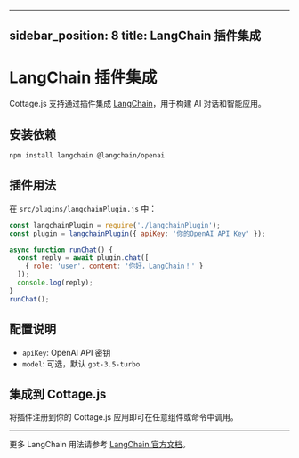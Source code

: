 
---
sidebar_position: 8
title: LangChain 插件集成
---

# LangChain 插件集成

Cottage.js 支持通过插件集成 [LangChain](https://js.langchain.com/)，用于构建 AI 对话和智能应用。

## 安装依赖

```bash
npm install langchain @langchain/openai
```

## 插件用法

在 `src/plugins/langchainPlugin.js` 中：

```js
const langchainPlugin = require('./langchainPlugin');
const plugin = langchainPlugin({ apiKey: '你的OpenAI API Key' });

async function runChat() {
  const reply = await plugin.chat([
    { role: 'user', content: '你好，LangChain！' }
  ]);
  console.log(reply);
}
runChat();
```

## 配置说明
- `apiKey`: OpenAI API 密钥
- `model`: 可选，默认 `gpt-3.5-turbo`

## 集成到 Cottage.js

将插件注册到你的 Cottage.js 应用即可在任意组件或命令中调用。

---

更多 LangChain 用法请参考 [LangChain 官方文档](https://js.langchain.com/docs/)。
